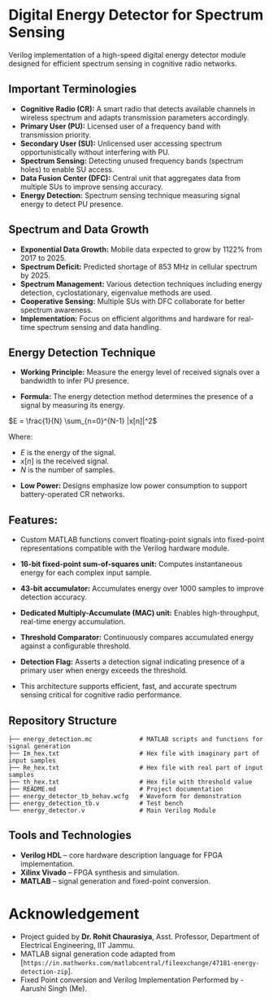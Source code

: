 # Digital Energy Detector for Spectrum Sensing

Verilog implementation of a high-speed digital energy detector module designed for efficient spectrum sensing in cognitive radio networks.

## Important Terminologies

- **Cognitive Radio (CR):** A smart radio that detects available channels in wireless spectrum and adapts transmission parameters accordingly.
- **Primary User (PU):** Licensed user of a frequency band with transmission priority.
- **Secondary User (SU):** Unlicensed user accessing spectrum opportunistically without interfering with PU.
- **Spectrum Sensing:** Detecting unused frequency bands (spectrum holes) to enable SU access.
- **Data Fusion Center (DFC):** Central unit that aggregates data from multiple SUs to improve sensing accuracy.
- **Energy Detection:** Spectrum sensing technique measuring signal energy to detect PU presence.

## Spectrum and Data Growth

- **Exponential Data Growth:** Mobile data expected to grow by 1122% from 2017 to 2025.
- **Spectrum Deficit:** Predicted shortage of 853 MHz in cellular spectrum by 2025.
- **Spectrum Management:** Various detection techniques including energy detection, cyclostationary, eigenvalue methods are used.
- **Cooperative Sensing:** Multiple SUs with DFC collaborate for better spectrum awareness.
- **Implementation:** Focus on efficient algorithms and hardware for real-time spectrum sensing and data handling.

## Energy Detection Technique

- **Working Principle:** Measure the energy level of received signals over a bandwidth to infer PU presence.
  
- **Formula:**
The energy detection method determines the presence of a signal by measuring its energy.

$E = \frac{1}{N} \sum_{n=0}^{N-1} |x[n]|^2$

Where:
* $E$ is the energy of the signal.
* $x[n]$ is the received signal.
* $N$ is the number of samples.

- **Low Power:** Designs emphasize low power consumption to support battery-operated CR networks.

## Features:
  - Custom MATLAB functions convert floating-point signals into fixed-point representations compatible with the Verilog hardware module. 
  - **16-bit fixed-point sum-of-squares unit:** Computes instantaneous energy for each complex input sample.  
  - **43-bit accumulator:** Accumulates energy over 1000 samples to improve detection accuracy.  
  - **Dedicated Multiply-Accumulate (MAC) unit:** Enables high-throughput, real-time energy accumulation.  
  - **Threshold Comparator:** Continuously compares accumulated energy against a configurable threshold.  
  - **Detection Flag:** Asserts a detection signal indicating presence of a primary user when energy exceeds the threshold.  
  
- This architecture supports efficient, fast, and accurate spectrum sensing critical for cognitive radio performance.

## Repository Structure

```text
├── energy_detection.mc             # MATLAB scripts and functions for signal generation
├── Im_hex.txt                      # Hex file with imaginary part of input samples
├── Re_hex.txt                      # Hex file with real part of input samples
├── th_hex.txt                      # Hex file with threshold value
├── README.md                       # Project documentation
├── energy_detector_tb_behav.wcfg   # Waveform for demonstration
├── energy_detection_tb.v           # Test bench
└── energy_detector.v               # Main Verilog Module
```

## Tools and Technologies

- **Verilog HDL** – core hardware description language for FPGA implementation.  
- **Xilinx Vivado** – FPGA synthesis and simulation.  
- **MATLAB** – signal generation and fixed-point conversion.

# Acknowledgement

- Project guided by **Dr. Rohit Chaurasiya**, Asst. Professor, Department of Electrical Engineering, IIT Jammu.  
- MATLAB signal generation code adapted from [`https://in.mathworks.com/matlabcentral/fileexchange/47181-energy-detection-zip`].  
- Fixed Point conversion and Verilog Implementation Performed by - Aarushi Singh (Me).
